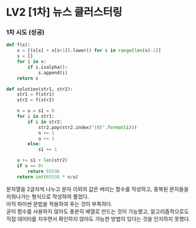 # LV2 [1차] 뉴스 클러스터링

### 1차 시도 (성공)
```py
def f(x):
    x = [(x[s] + x[s+1]).lower() for s in range(len(x)-1)]
    s = []
    for i in x:
        if i.isalpha():
            s.append(i)
    return s

def solution(str1, str2):
    str1 = f(str1)
    str2 = f(str2)

    n = u = s1 = 0
    for i in str1:
        if i in str2:
            str2.pop(str2.index("{0}".format(i)))
            n += 1
            u += 1
        else:
            s1 += 1

    u += s1 + len(str2)
    if u == 0:
        return 65536
    return int(65536 * n/u)
```
문자열을 2글자씩 나누고 문자 이외의 값은 버리는 함수를 작성하고, 중복된 문자들을 지워나가는 형식으로 작성하여 풀었다.  
아직 파이썬 문법을 적용하여 푸는 것이 부족하다.  
굳이 함수를 사용하지 않아도 충분히 배열로 만드는 것이 가능했고, 알고리즘적으로도 직접 데이터를 지우면서 확인하지 않아도 가능한 방법이 있다는 것을 인지하지 못했다.
  